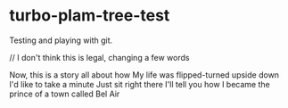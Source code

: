 # turbo-plam-tree-test
Testing and playing with git.

// I don't think this is legal, changing a few words

Now, this is a story all about how
My life was flipped-turned upside down
I'd like to take a minute
Just sit right there
I'll tell you how I became the prince of a town called Bel Air